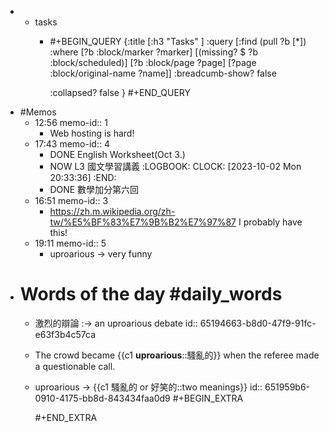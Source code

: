 -
	- tasks
		- #+BEGIN_QUERY
		  {:title [:h3 "Tasks" ]
		  :query [:find (pull ?b [*])
		  :where
		    [?b :block/marker ?marker]
		    [(missing? $ ?b :block/scheduled)]
		    [?b :block/page ?page]
		    [?page :block/original-name ?name]]
		  :breadcumb-show? false
		  
		  :collapsed? false
		  }
		  #+END_QUERY
- #Memos
	- 12:56
	  memo-id:: 1
		- Web hosting is hard!
	- 17:43
	  memo-id:: 4
		- DONE  English Worksheet(Oct 3.)
		- NOW  L3 國文學習講義 
		  :LOGBOOK:
		  CLOCK: [2023-10-02 Mon 20:33:36]
		  :END:
		- DONE  數學加分第六回
	- 16:51
	  memo-id:: 3
		- https://zh.m.wikipedia.org/zh-tw/%E5%BF%83%E7%9B%B2%E7%97%87
		  I probably have this!
	- 19:11
	  memo-id:: 5
		- uproarious -> very funny
- # Words of the day #daily_words
	- 激烈的辯論 :-> an uproarious debate
	  id:: 65194663-b8d0-47f9-91fc-e63f3b4c57ca
	- The crowd became {{c1 **uproarious**::騷亂的}} when the referee made a questionable call.
	- uproarious -> {{c1 騷亂的 or 好笑的::two meanings}}
	  id:: 651959b6-0910-4175-bb8d-843434faa0d9
	  #+BEGIN_EXTRA
	  
	  #+END_EXTRA